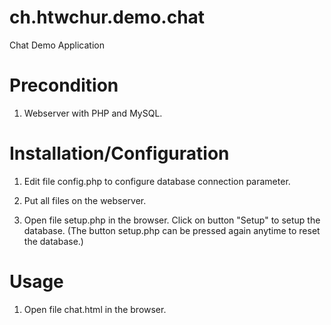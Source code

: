 # ch.htwchur.demo.chat
Chat Demo Application

# Precondition
1. Webserver with PHP and MySQL.

# Installation/Configuration

1. Edit file config.php to configure database connection parameter.

2. Put all files on the webserver.

3. Open file setup.php in the browser. Click on button "Setup" to setup the database.
(The button setup.php can be pressed again anytime to reset the database.)

# Usage
1. Open file chat.html in the browser.
